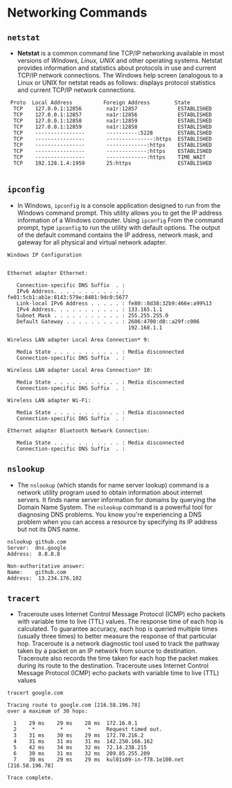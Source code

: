 # Networking Commands

## `netstat`
+ **Netstat** is a common command line TCP/IP networking available in most versions of 
_Windows, Linux, UNIX_ and other operating systems. 
Netstat provides information and statistics about protocols in use and current TCP/IP network 
connections. The Windows help screen (analogous to a Linux or UNIX for netstat reads as follows:
displays protocol statistics and current TCP/IP network connections.
```
 Proto  Local Address          Foreign Address        State
  TCP    127.0.0.1:12856        na1r:12857             ESTABLISHED
  TCP    127.0.0.1:12857        na1r:12856             ESTABLISHED
  TCP    127.0.0.1:12858        na1r:12859             ESTABLISHED
  TCP    127.0.0.1:12859        na1r:12858             ESTABLISHED
  TCP    ----------------       ----------:5228        ESTABLISHED
  TCP    ----------------       ---------------:https  ESTABLISHED
  TCP    ----------------       -------------:https    ESTABLISHED
  TCP    ----------------       -------------:https    ESTABLISHED
  TCP    ----------------       -------------:https    TIME_WAIT
  TCP    192.128.1.4:1959       25:https               ESTABLISHED
 
```

## `ipconfig`
+ In Windows, `ipconfig` is a console application designed to run from the Windows command 
prompt. This utility allows you to get the IP address information of a Windows computer. 
 Using `ipconfig`
From the command prompt, type `ipconfig` to run the utility with default options. The output of the 
default command contains the IP address, network mask, and gateway for all physical and virtual 
network adapter.

```
Windows IP Configuration


Ethernet adapter Ethernet:

   Connection-specific DNS Suffix  . :
   IPv6 Address. . . . . . . . . . . : fe01:5cb1:ab1e:8143:579e:8401:9dc0:5677
   Link-local IPv6 Address . . . . . : fe80::8d38:32b9:466e:a99%13
   IPv4 Address. . . . . . . . . . . : 133.165.1.1
   Subnet Mask . . . . . . . . . . . : 255.255.255.0
   Default Gateway . . . . . . . . . : 2606:4700:d0::a29f:c006
                                       192.168.1.1

Wireless LAN adapter Local Area Connection* 9:

   Media State . . . . . . . . . . . : Media disconnected
   Connection-specific DNS Suffix  . :

Wireless LAN adapter Local Area Connection* 10:

   Media State . . . . . . . . . . . : Media disconnected
   Connection-specific DNS Suffix  . :

Wireless LAN adapter Wi-Fi:

   Media State . . . . . . . . . . . : Media disconnected
   Connection-specific DNS Suffix  . :

Ethernet adapter Bluetooth Network Connection:

   Media State . . . . . . . . . . . : Media disconnected
   Connection-specific DNS Suffix  . :
```

## `nslookup`
+ The `nslookup` (which stands for name server lookup) command is a network utility program used 
to obtain information about internet servers. It finds name server information for domains by querying 
the Domain Name System.
The `nslookup` command is a powerful tool for diagnosing DNS problems. You know you're 
experiencing a DNS problem when you can access a resource by specifying its IP address but not its 
DNS name.

```
nslookup github.com
Server:  dns.google
Address:  8.8.8.8

Non-authoritative answer:
Name:    github.com
Address:  13.234.176.102
```

## `tracert`
+ Traceroute uses Internet Control Message Protocol (ICMP) echo packets with variable time to live 
(TTL) values. The response time of each hop is calculated. To guarantee accuracy, each hop is queried 
multiple times (usually three times) to better measure the response of that particular hop.
Traceroute is a network diagnostic tool used to track the pathway taken by a packet on an IP network 
from source to destination. Traceroute also records the time taken for each hop the packet makes 
during its route to the destination. Traceroute uses Internet Control Message Protocol (ICMP) echo 
packets with variable time to live (TTL) values

```
tracert google.com

Tracing route to google.com [216.58.196.78]
over a maximum of 30 hops:

  1    29 ms    29 ms    28 ms  172.16.0.1
  2     *        *        *     Request timed out.
  3    31 ms    30 ms    29 ms  172.70.216.2
  4    31 ms    31 ms    31 ms  142.250.166.162
  5    42 ms    34 ms    32 ms  72.14.238.215
  6    30 ms    31 ms    32 ms  209.85.255.209
  7    30 ms    29 ms    29 ms  kul01s09-in-f78.1e100.net [216.58.196.78]

Trace complete.
```
